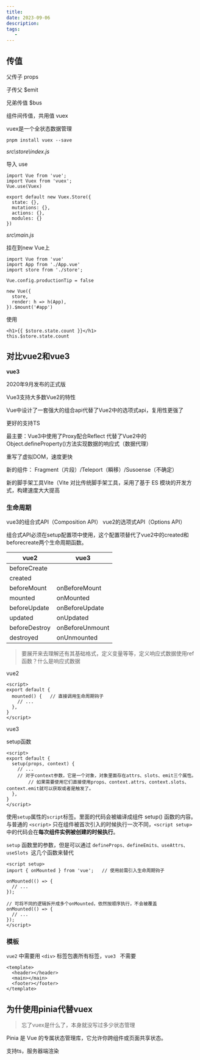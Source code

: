 ```yaml
---
title: 
date: 2023-09-06
description: 
tags: 
   - 
---
```


## 传值

父传子 props

子传父 $emit

兄弟传值 $bus

组件间传值，共用值 vuex

vuex是一个全状态数据管理

```
pnpm install vuex --save
```

*src\store\index.js*

导入 use 

```
import Vue from 'vue';
import Vuex from 'vuex';
Vue.use(Vuex)

export default new Vuex.Store({
  state: {},
  mutations: {},
  actions: {},
  modules: {}
})
```

*src\main.js*

挂在到new Vue上

```
import Vue from 'vue'
import App from './App.vue'
import store from './store';

Vue.config.productionTip = false

new Vue({
  store,
  render: h => h(App),
}).$mount('#app')
```

使用

```
<h1>{{ $store.state.count }}</h1>
this.$store.state.count
```

## 对比vue2和vue3

**vue3** 

2020年9月发布的正式版

Vue3支持大多数Vue2的特性

Vue中设计了一套强大的组合api代替了Vue2中的选项式api，复用性更强了

更好的支持TS

最主要：Vue3中使用了Proxy配合Reflect 代替了Vue2中的Object.defineProperty()方法实现数据的响应式（数据代理）

重写了虚拟DOM，速度更快

新的组件： Fragment（片段）/Teleport（瞬移）/Susoense（不确定）

新的脚手架工具Vite（Vite 对比传统脚手架工具，采用了基于 ES 模块的开发方式，构建速度大大提高

### 生命周期

vue3的组合式API（Composition API）  vue2的选项式API（Options API）

组合式API必须在setup配置项中使用，这个配置项替代了vue2中的created和beforecreate两个生命周期函数。

| vue2          | vue3            |
| ------------- | --------------- |
| beforeCreate  |                 |
| created       |                 |
| beforeMount   | onBeforeMount   |
| mounted       | onMounted       |
| beforeUpdate  | onBeforeUpdate  |
| updated       | onUpdated       |
| beforeDestroy | onBeforeUnmount |
| destroyed     | onUnmounted     |

> 要展开来去理解还有其基础格式，定义变量等等，定义响应式数据使用ref函数？什么是响应式数据

vue2

```
<script>
export default {
  mounted() {   // 直接调用生命周期钩子
    // ... 
  },
}
</script>
```

vue3

setup函数

```
<script>
export default {
  setup(props, context) {
    // ...         
    // 对于context参数，它是一个对象，对象里面存在attrs、slots、emit三个属性。
		// 如果需要使用它们直接使用props、context.attrs、context.slots、context.emit就可以获取或者是触发了。
  },           
}
</script> 
```

使用`setup`属性的`script`标签。里面的代码会被编译成组件 setup() 函数的内容。与普通的 `<script>` 只在组件被首次引入的时候执行一次不同，`<script setup>` 中的代码会在**每次组件实例被创建的时候执行**。

`setup` 函数里的参数，但是可以通过 `defineProps、defineEmits、useAttrs、useSlots `这几个函数来替代

```
<script setup>
import { onMounted } from 'vue';   // 使用前需引入生命周期钩子
 
onMounted(() => {
  // ...
});
 
// 可将不同的逻辑拆开成多个onMounted，依然按顺序执行，不会被覆盖
onMounted(() => {
  // ...
});
</script>
```

### 模板

`vue2` 中需要用  `<div>`  标签包裹所有标签，`vue3 `  不需要

```
<template>
  <header></header>
  <main></main>
  <footer></footer>
</template>
```

## 为什使用pinia代替vuex

> 忘了vuex是什么了，本身就没写过多少状态管理

Pinia 是 Vue 的专属状态管理库，它允许你跨组件或页面共享状态。

支持ts，服务器端渲染


